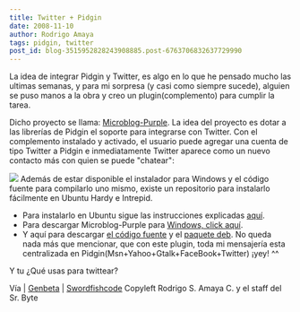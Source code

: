 ```yaml
---
title: Twitter + Pidgin
date: 2008-11-10
author: Rodrigo Amaya
tags: pidgin, twitter
post_id: blog-3515952828243908885.post-6763706832637729990
---
```


La idea de integrar Pidgin y Twitter, es algo en lo que he pensado mucho las ultimas semanas, y para mi sorpresa (y casi como siempre sucede), alguien se puso manos a la obra y creo un plugin(complemento) para cumplir la tarea.

Dicho proyecto se llama: [Microblog-Purple](http://code.google.com/p/microblog-purple/). La idea del proyecto es dotar a las librerías de Pidgin el soporte para integrarse con Twitter. Con el complemento instalado y activado, el usuario puede agregar una cuenta de tipo Twitter a Pidgin e inmediatamente Twitter aparece como un nuevo contacto más con quien se puede "chatear":

[![](https://1.bp.blogspot.com/_ayvorITawE4/SRhHVLoWD3I/AAAAAAAABaI/P2zJJ6bh4uc/s320/pidgintwitt.png)](https://1.bp.blogspot.com/_ayvorITawE4/SRhHVLoWD3I/AAAAAAAABaI/P2zJJ6bh4uc/s1600-h/pidgintwitt.png)
Además de estar disponible el instalador para Windows y el código fuente para compilarlo uno mismo, existe un repositorio para instalarlo fácilmente en Ubuntu Hardy e Intrepid.

- Para instalarlo en Ubuntu sigue las instrucciones explicadas [aquí](http://www.genbeta.com/2008/11/10-microblog-purple-twitter-integrado-en-pidgin).
- Para descargar Microblog-Purple para [Windows, click aquí](http://code.google.com/p/microblog-purple/).
- Y aquí para descargar [el código fuente](http://code.google.com/p/microblog-purple/) y el [paquete deb](http://code.google.com/p/microblog-purple/downloads/detail?name=pidgin-microblog_0.1-1%7Egetdeb1_i386.deb&can=2&q=).
No queda nada más que mencionar, que con este plugin, toda mi mensajería esta centralizada en Pidgin(Msn+Yahoo+Gtalk+FaceBook+Twitter) ¡yey! ^^

Y tu ¿Qué usas para twittear?

Vía | [Genbeta](http://www.genbeta.com/2008/11/10-microblog-purple-twitter-integrado-en-pidgin) | [Swordfishcode](http://swordfishcode.com/2008/11/como-usar-twitter-desde-pidgin/#comment-580) Copyleft Rodrigo S. Amaya C. y el staff del Sr. Byte